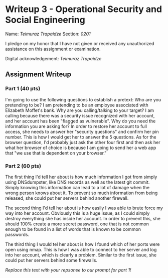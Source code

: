 # Writeup 3 - Operational Security and Social Engineering

Name: *Teimuraz Trapaidze*
Section: *0201*

I pledge on my honor that I have not given or received any unauthorized assistance on this assignment or examination.

Digital acknowledgement: *Teimuraz Trapaidze*

## Assignment Writeup

### Part 1 (40 pts)

I'm going to use the following questions to establish a pretext: 
    Who are you pretending to be?
        I am pretending to be an employee associated with Elizabeth Moffet's bank. 
    Why are you calling/talking to your target? 
        I am calling because there was a security issue recognized with her account, 
        and her account has been "flagged as vulnerable". 
    Why do you need the information you are asking for?
        In order to restore her account to full access, she needs to answer her 
        "security questions" and confirm her pin number. 
        This is how I would get her to answer the 5 questions. As for the browser
        question, I'd probably just ask the other four first and then ask her what
        her browser of choice is because I am going to send her a web app that "we use
        that is dependent on your browser."

### Part 2 (60 pts)

The first thing I'd tell her about is how much information I got from simply using 
DNSdumpster, like DNS records as well as the latest git commit. Simply knowing this 
information can lead to a lot of damage when the wrong person knows about it. To 
prevent so much information from being released, she could put her servers behind 
another firewall. 

The second thing I'd tell her about is how easily I was able to brute force my way 
into her account. Obviously this is a huge issue, as I could simply destroy everything
she has inside her account. In order to prevent this, she should 100% create a more 
secret password, one that is not common enough to be found in a list of words that is
known to be common passwords.

The third thing I would tel her about is how I found which of her ports were open using 
nmap. This is how I was able to connect to her server and log into her account, which is
clearly a problem. Similar to the first issue, she could put her servers behind some
firewalls. 

*Replace this text with your repsonse to our prompt for part 1!*